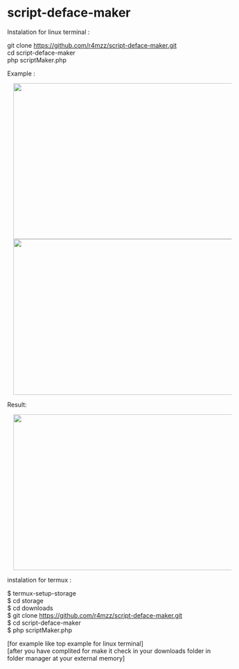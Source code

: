 # script-deface-maker

Instalation for linux terminal :<br>

git clone https://github.com/r4mzz/script-deface-maker.git <br>
cd script-deface-maker<br>
php scriptMaker.php<br>

Example :<br>

<div class="separator" style="clear: both; text-align: center;"><a href="https://4.bp.blogspot.com/-a5Ot8BeuZLU/XNHEyW2Hr6I/AAAAAAAAAbY/NwJ7HyM5x_IkqPDuKtHxY6bLGx_sQk9FACLcBGAs/s1600/Screenshot%2Bfrom%2B2019-05-08%2B00-18-35.png" imageanchor="1" style="margin-left: 1em; margin-right: 1em;"><img border="0" src="https://4.bp.blogspot.com/-a5Ot8BeuZLU/XNHEyW2Hr6I/AAAAAAAAAbY/NwJ7HyM5x_IkqPDuKtHxY6bLGx_sQk9FACLcBGAs/s640/Screenshot%2Bfrom%2B2019-05-08%2B00-18-35.png" width="640" height="360" data-original-width="1366" data-original-height="768" /></a></div>

<div class="separator" style="clear: both; text-align: center;"><a href="https://2.bp.blogspot.com/-1IZFpaCuMx4/XNHEycSlvNI/AAAAAAAAAbU/DZr6enQRM3Yc7guU0SpDYxW8wGyiPlR7ACLcBGAs/s1600/Screenshot%2Bfrom%2B2019-05-08%2B00-18-58.png" imageanchor="1" style="margin-left: 1em; margin-right: 1em;"><img border="0" src="https://2.bp.blogspot.com/-1IZFpaCuMx4/XNHEycSlvNI/AAAAAAAAAbU/DZr6enQRM3Yc7guU0SpDYxW8wGyiPlR7ACLcBGAs/s640/Screenshot%2Bfrom%2B2019-05-08%2B00-18-58.png" width="640" height="360" data-original-width="1366" data-original-height="768" /></a></div>

Result:

<div class="separator" style="clear: both; text-align: center;"><a href="https://4.bp.blogspot.com/-2fKoMivsajo/XNHFNcdTXZI/AAAAAAAAAbk/ProdfBLj3qoICYSFmE0y_RAxtfsdAFT8wCLcBGAs/s1600/Screenshot%2Bfrom%2B2019-05-08%2B00-49-19.png" imageanchor="1" style="margin-left: 1em; margin-right: 1em;"><img border="0" src="https://4.bp.blogspot.com/-2fKoMivsajo/XNHFNcdTXZI/AAAAAAAAAbk/ProdfBLj3qoICYSFmE0y_RAxtfsdAFT8wCLcBGAs/s640/Screenshot%2Bfrom%2B2019-05-08%2B00-49-19.png" width="640" height="360" data-original-width="1366" data-original-height="768" /></a></div>

instalation for termux :<br>

$ termux-setup-storage<br>
$ cd storage<br>
$ cd downloads<br>
$ git clone https://github.com/r4mzz/script-deface-maker.git<br>
$ cd script-deface-maker<br>
$ php scriptMaker.php<br>

[for example like top example for linux terminal]<br>
[after you have complited for make it check in your downloads folder in folder manager at your external memory]
